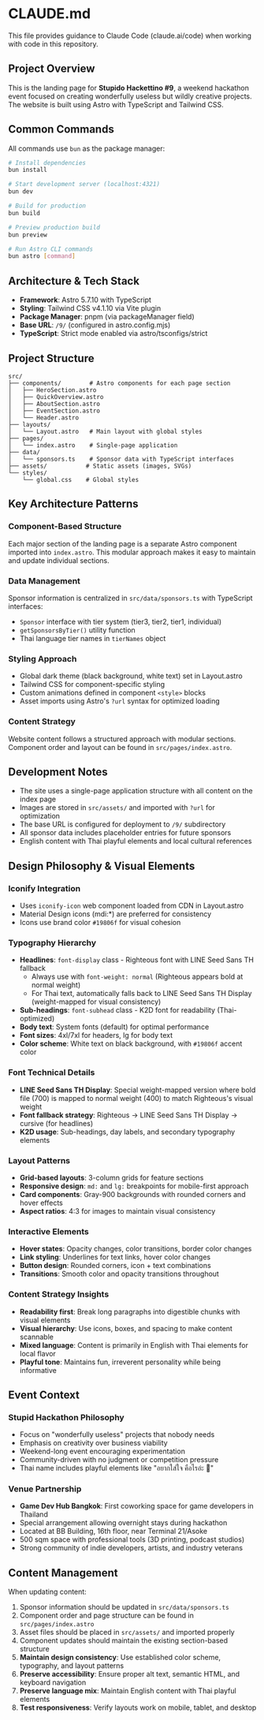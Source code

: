 # CLAUDE.md

This file provides guidance to Claude Code (claude.ai/code) when working with code in this repository.

## Project Overview

This is the landing page for **Stupido Hackettino #9**, a weekend hackathon event focused on creating wonderfully useless but wildly creative projects. The website is built using Astro with TypeScript and Tailwind CSS.

## Common Commands

All commands use `bun` as the package manager:

```bash
# Install dependencies
bun install

# Start development server (localhost:4321)
bun dev

# Build for production
bun build

# Preview production build
bun preview

# Run Astro CLI commands
bun astro [command]
```

## Architecture & Tech Stack

- **Framework**: Astro 5.7.10 with TypeScript
- **Styling**: Tailwind CSS v4.1.10 via Vite plugin
- **Package Manager**: pnpm (via packageManager field)
- **Base URL**: `/9/` (configured in astro.config.mjs)
- **TypeScript**: Strict mode enabled via astro/tsconfigs/strict

## Project Structure

```
src/
├── components/        # Astro components for each page section
│   ├── HeroSection.astro
│   ├── QuickOverview.astro
│   ├── AboutSection.astro
│   ├── EventSection.astro
│   └── Header.astro
├── layouts/
│   └── Layout.astro   # Main layout with global styles
├── pages/
│   └── index.astro    # Single-page application
├── data/
│   └── sponsors.ts    # Sponsor data with TypeScript interfaces
├── assets/           # Static assets (images, SVGs)
└── styles/
    └── global.css    # Global styles
```

## Key Architecture Patterns

### Component-Based Structure
Each major section of the landing page is a separate Astro component imported into `index.astro`. This modular approach makes it easy to maintain and update individual sections.

### Data Management
Sponsor information is centralized in `src/data/sponsors.ts` with TypeScript interfaces:
- `Sponsor` interface with tier system (tier3, tier2, tier1, individual)
- `getSponsorsByTier()` utility function
- Thai language tier names in `tierNames` object

### Styling Approach
- Global dark theme (black background, white text) set in Layout.astro
- Tailwind CSS for component-specific styling
- Custom animations defined in component `<style>` blocks
- Asset imports using Astro's `?url` syntax for optimized loading

### Content Strategy
Website content follows a structured approach with modular sections. Component order and layout can be found in `src/pages/index.astro`.

## Development Notes

- The site uses a single-page application structure with all content on the index page
- Images are stored in `src/assets/` and imported with `?url` for optimization
- The base URL is configured for deployment to `/9/` subdirectory
- All sponsor data includes placeholder entries for future sponsors
- English content with Thai playful elements and local cultural references

## Design Philosophy & Visual Elements

### Iconify Integration
- Uses `iconify-icon` web component loaded from CDN in Layout.astro
- Material Design icons (mdi:*) are preferred for consistency
- Icons use brand color `#19806f` for visual cohesion

### Typography Hierarchy
- **Headlines**: `font-display` class - Righteous font with LINE Seed Sans TH fallback
  - Always use with `font-weight: normal` (Righteous appears bold at normal weight)
  - For Thai text, automatically falls back to LINE Seed Sans TH Display (weight-mapped for visual consistency)
- **Sub-headings**: `font-subhead` class - K2D font for readability (Thai-optimized)
- **Body text**: System fonts (default) for optimal performance
- **Font sizes**: 4xl/7xl for headers, lg for body text
- **Color scheme**: White text on black background, with `#19806f` accent color

### Font Technical Details
- **LINE Seed Sans TH Display**: Special weight-mapped version where bold file (700) is mapped to normal weight (400) to match Righteous's visual weight
- **Font fallback strategy**: Righteous → LINE Seed Sans TH Display → cursive (for headlines)
- **K2D usage**: Sub-headings, day labels, and secondary typography elements

### Layout Patterns
- **Grid-based layouts**: 3-column grids for feature sections
- **Responsive design**: `md:` and `lg:` breakpoints for mobile-first approach
- **Card components**: Gray-900 backgrounds with rounded corners and hover effects
- **Aspect ratios**: 4:3 for images to maintain visual consistency

### Interactive Elements
- **Hover states**: Opacity changes, color transitions, border color changes
- **Link styling**: Underlines for text links, hover color changes
- **Button design**: Rounded corners, icon + text combinations
- **Transitions**: Smooth color and opacity transitions throughout

### Content Strategy Insights
- **Readability first**: Break long paragraphs into digestible chunks with visual elements
- **Visual hierarchy**: Use icons, boxes, and spacing to make content scannable
- **Mixed language**: Content is primarily in English with Thai elements for local flavor
- **Playful tone**: Maintains fun, irreverent personality while being informative

## Event Context

### Stupid Hackathon Philosophy
- Focus on "wonderfully useless" projects that nobody needs
- Emphasis on creativity over business viability
- Weekend-long event encouraging experimentation
- Community-driven with no judgment or competition pressure
- Thai name includes playful elements like "อยากใส่ใจ คือไรอ่ะ 👀"

### Venue Partnership
- **Game Dev Hub Bangkok**: First coworking space for game developers in Thailand
- Special arrangement allowing overnight stays during hackathon
- Located at BB Building, 16th floor, near Terminal 21/Asoke
- 500 sqm space with professional tools (3D printing, podcast studios)
- Strong community of indie developers, artists, and industry veterans

## Content Management

When updating content:
1. Sponsor information should be updated in `src/data/sponsors.ts`
2. Component order and page structure can be found in `src/pages/index.astro`
3. Asset files should be placed in `src/assets/` and imported properly
4. Component updates should maintain the existing section-based structure
5. **Maintain design consistency**: Use established color scheme, typography, and layout patterns
6. **Preserve accessibility**: Ensure proper alt text, semantic HTML, and keyboard navigation
7. **Preserve language mix**: Maintain English content with Thai playful elements
8. **Test responsiveness**: Verify layouts work on mobile, tablet, and desktop